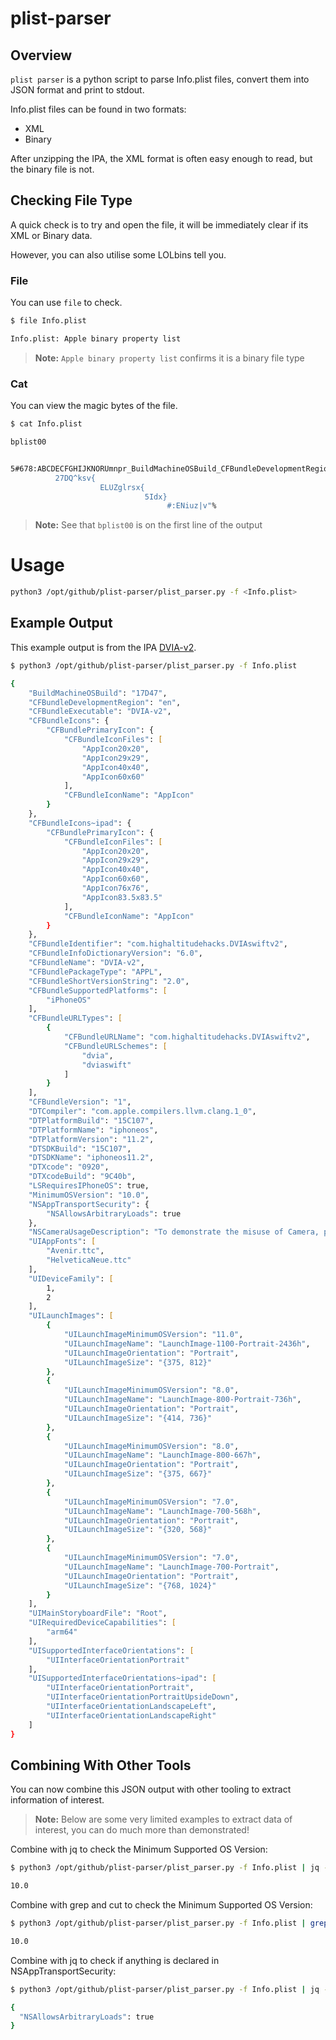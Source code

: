 # plist-parser

## Overview
`plist parser` is a python script to parse Info.plist files, convert them into JSON format and print to stdout.

Info.plist files can be found in two formats:
- XML
- Binary

After unzipping the IPA, the XML format is often easy enough to read, but the binary file is not.

## Checking File Type
A quick check is to try and open the file, it will be immediately clear if its XML or Binary data.

However, you can also utilise some LOLbins tell you.

### File
You can use `file` to check.
```zsh
$ file Info.plist

Info.plist: Apple binary property list
```
> **Note:**
> `Apple binary property list` confirms it is a binary file type

### Cat
You can view the magic bytes of the file.
``` zsh
$ cat Info.plist

bplist00


5#678:ABCDECFGHIJKNORUmnpr_BuildMachineOSBuild_CFBundleDevelopmentRegion_CFBundleExecutable]CFBundleIcons_CFBundleIcons~ipad_CFBundleIdentifier_CFBundleInfoDictionaryVersion\CFBundleName_CFBundlePackageType_CFBundleShortVersionString_CFBundleSupportedPlatforms_CFBundleURLTypes_CFBundleVersionZDTCompiler_DTPlatformBuild^DTPlatformName_DTPlatformVersionZDTSDKBuildYDTSDKNameWDTXcode\DTXcodeBuild_LSRequiresIPhoneOS_MinimumOSVersion_NSAppTransportSecurity_NSCameraUsageDescriptionZUIAppFonts^UIDeviceFamily^UILaunchImages_UIMainStoryboardFile_UIRequiredDeviceCapabilities_ UISupportedInterfaceOrientations_%UISupportedInterfaceOrientations~ipadU17D47RenWDVIA-v2%&_CFBundlePrimaryIcon'()._CFBundleIconFiles_CFBundleIconName*+,-\AppIcon20x20\AppIcon29x29\AppIcon40x40\AppIcon60x60WAppIcon%0'(1.*+,-23\AppIcon76x76_AppIcon83.5x83.5_!com.highaltitudehacks.DVIAswiftv2S6.0TAPPLS2.09XiPhoneOS;<=4>_CFBundleURLName_CFBundleURLSchemes?@TdviaYdviaswiftQ1_"com.apple.compilers.llvm.clang.1_0V15C107XiphoneosT11.2\iphoneos11.2T0920U9C40b  T10.0LI_NSAllowsArbitraryLoads _ETo demonstrate the misuse of Camera, please grant it permission once.PQZAvenir.ttc_HelveticaNeue.ttcSTV_cfjWXYZ[\]^_UILaunchImageMinimumOSVersion_UILaunchImageName_UILaunchImageOrientation_UILaunchImageSizeT11.0_LaunchImage-1100-Portrait-2436hXPortraitZ{375, 812}WXYZ`a]bS8.0_LaunchImage-800-Portrait-736hZ{414, 736}WXYZ`d]e_LaunchImage-800-667hZ{375, 667}WXYZgh]iS7.0_LaunchImage-700-568hZ{320, 568}WXYZgk]l_LaunchImage-700-Portrait[{768, 1024}TRootoUarm64q_UIInterfaceOrientationPortraitqstu_(UIInterfaceOrientati*GZlw2=L[rUpsideDown_#UIInterfaceOrientationLandscapeLeft_$UIInterfaceOrientationLandscapeRighKa}
          27DQ^ksv{
                    ELUZglrsx{
                              5Idx}
                                   #:ENiuz|v"%
```
> **Note:**
> See that `bplist00` is on the first line of the output

# Usage
``` zsh
python3 /opt/github/plist-parser/plist_parser.py -f <Info.plist>
```

## Example Output
This example output is from the IPA [DVIA-v2](https://github.com/prateek147/DVIA-v2).

``` zsh
$ python3 /opt/github/plist-parser/plist_parser.py -f Info.plist

{
    "BuildMachineOSBuild": "17D47",
    "CFBundleDevelopmentRegion": "en",
    "CFBundleExecutable": "DVIA-v2",
    "CFBundleIcons": {
        "CFBundlePrimaryIcon": {
            "CFBundleIconFiles": [
                "AppIcon20x20",
                "AppIcon29x29",
                "AppIcon40x40",
                "AppIcon60x60"
            ],
            "CFBundleIconName": "AppIcon"
        }
    },
    "CFBundleIcons~ipad": {
        "CFBundlePrimaryIcon": {
            "CFBundleIconFiles": [
                "AppIcon20x20",
                "AppIcon29x29",
                "AppIcon40x40",
                "AppIcon60x60",
                "AppIcon76x76",
                "AppIcon83.5x83.5"
            ],
            "CFBundleIconName": "AppIcon"
        }
    },
    "CFBundleIdentifier": "com.highaltitudehacks.DVIAswiftv2",
    "CFBundleInfoDictionaryVersion": "6.0",
    "CFBundleName": "DVIA-v2",
    "CFBundlePackageType": "APPL",
    "CFBundleShortVersionString": "2.0",
    "CFBundleSupportedPlatforms": [
        "iPhoneOS"
    ],
    "CFBundleURLTypes": [
        {
            "CFBundleURLName": "com.highaltitudehacks.DVIAswiftv2",
            "CFBundleURLSchemes": [
                "dvia",
                "dviaswift"
            ]
        }
    ],
    "CFBundleVersion": "1",
    "DTCompiler": "com.apple.compilers.llvm.clang.1_0",
    "DTPlatformBuild": "15C107",
    "DTPlatformName": "iphoneos",
    "DTPlatformVersion": "11.2",
    "DTSDKBuild": "15C107",
    "DTSDKName": "iphoneos11.2",
    "DTXcode": "0920",
    "DTXcodeBuild": "9C40b",
    "LSRequiresIPhoneOS": true,
    "MinimumOSVersion": "10.0",
    "NSAppTransportSecurity": {
        "NSAllowsArbitraryLoads": true
    },
    "NSCameraUsageDescription": "To demonstrate the misuse of Camera, please grant it permission once.",
    "UIAppFonts": [
        "Avenir.ttc",
        "HelveticaNeue.ttc"
    ],
    "UIDeviceFamily": [
        1,
        2
    ],
    "UILaunchImages": [
        {
            "UILaunchImageMinimumOSVersion": "11.0",
            "UILaunchImageName": "LaunchImage-1100-Portrait-2436h",
            "UILaunchImageOrientation": "Portrait",
            "UILaunchImageSize": "{375, 812}"
        },
        {
            "UILaunchImageMinimumOSVersion": "8.0",
            "UILaunchImageName": "LaunchImage-800-Portrait-736h",
            "UILaunchImageOrientation": "Portrait",
            "UILaunchImageSize": "{414, 736}"
        },
        {
            "UILaunchImageMinimumOSVersion": "8.0",
            "UILaunchImageName": "LaunchImage-800-667h",
            "UILaunchImageOrientation": "Portrait",
            "UILaunchImageSize": "{375, 667}"
        },
        {
            "UILaunchImageMinimumOSVersion": "7.0",
            "UILaunchImageName": "LaunchImage-700-568h",
            "UILaunchImageOrientation": "Portrait",
            "UILaunchImageSize": "{320, 568}"
        },
        {
            "UILaunchImageMinimumOSVersion": "7.0",
            "UILaunchImageName": "LaunchImage-700-Portrait",
            "UILaunchImageOrientation": "Portrait",
            "UILaunchImageSize": "{768, 1024}"
        }
    ],
    "UIMainStoryboardFile": "Root",
    "UIRequiredDeviceCapabilities": [
        "arm64"
    ],
    "UISupportedInterfaceOrientations": [
        "UIInterfaceOrientationPortrait"
    ],
    "UISupportedInterfaceOrientations~ipad": [
        "UIInterfaceOrientationPortrait",
        "UIInterfaceOrientationPortraitUpsideDown",
        "UIInterfaceOrientationLandscapeLeft",
        "UIInterfaceOrientationLandscapeRight"
    ]
}
```
## Combining With Other Tools
You can now combine this JSON output with other tooling to extract information of interest.

> **Note:**
> Below are some very limited examples to extract data of interest, you can do much more than demonstrated!

Combine with jq to check the Minimum Supported OS Version:
``` zsh
$ python3 /opt/github/plist-parser/plist_parser.py -f Info.plist | jq -r '.MinimumOSVersion'

10.0
```

Combine with grep and cut to check the Minimum Supported OS Version:
``` zsh
$ python3 /opt/github/plist-parser/plist_parser.py -f Info.plist | grep '"MinimumOSVersion"' | cut -f 4 -d '"'

10.0
```

Combine with jq to check if anything is declared in NSAppTransportSecurity:
``` zsh
$ python3 /opt/github/plist-parser/plist_parser.py -f Info.plist | jq -r '.NSAppTransportSecurity'

{
  "NSAllowsArbitraryLoads": true
}
```
